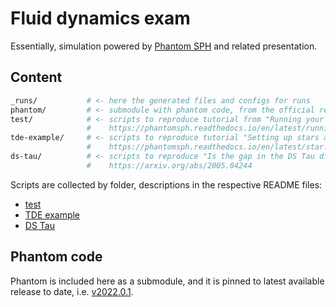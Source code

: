# Fluid dynamics exam

Essentially, simulation powered by
[Phantom SPH](https://phantomsph.bitbucket.io/) and related presentation.

## Content

```sh
_runs/           # <- here the generated files and configs for runs
phantom/         # <- submodule with phantom code, from the official repo 'danieljprice/phantom'
test/            # <- scripts to reproduce tutorial from "Running your first calculation"
                 #    https://phantomsph.readthedocs.io/en/latest/running-first-calculation.html
tde-example/     # <- scripts to reproduce tutorial "Setting up stars and tidal disruption events"
                 #    https://phantomsph.readthedocs.io/en/latest/star.html
ds-tau/          # <- scripts to reproduce "Is the gap in the DS Tau disc hiding a planet?"
                 #    https://arxiv.org/abs/2005.04244
```

Scripts are collected by folder, descriptions in the respective README files:

- [test](./test)
- [TDE example](./tde-example)
- [DS Tau](./ds-tau)

## Phantom code

Phantom is included here as a submodule, and it is pinned to latest available
release to date, i.e.
[v2022.0.1](https://github.com/danieljprice/phantom/releases/tag/v2022.0.1).
